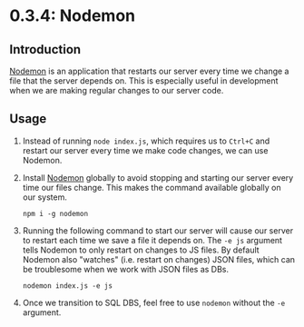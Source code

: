 # 0.3.4: Nodemon

## Introduction

[Nodemon](https://www.npmjs.com/package/nodemon) is an application that restarts our server every time we change a file that the server depends on. This is especially useful in development when we are making regular changes to our server code.

## Usage

1. Instead of running `node index.js`, which requires us to `Ctrl+C` and restart our server every time we make code changes, we can use Nodemon.
2. Install [Nodemon](https://www.npmjs.com/package/nodemon) globally to avoid stopping and starting our server every time our files change. This makes the command available globally on our system.

   ```text
   npm i -g nodemon
   ```

3. Running the following command to start our server will cause our server to restart each time we save a file it depends on. The `-e js` argument tells Nodemon to only restart on changes to JS files. By default Nodemon also "watches" \(i.e. restart on changes\) JSON files, which can be troublesome when we work with JSON files as DBs.

   ```text
   nodemon index.js -e js
   ```

4. Once we transition to SQL DBS, feel free to use `nodemon` without the `-e` argument.
